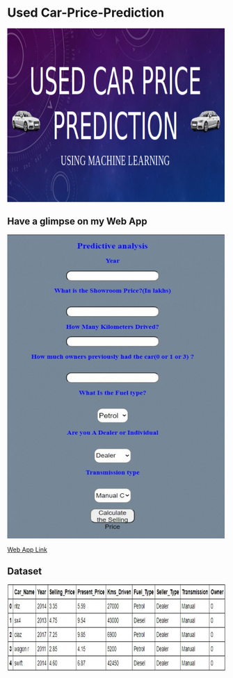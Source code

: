 # Used Car-Price-Prediction

<img src="https://github.com/vishvpatel-97/car-price-prediction/blob/master/images/carprice.png" width=500, height=400>

## Have a glimpse on my Web App

<img src="https://github.com/vishvpatel-97/car-price-prediction/blob/master/images/carmodel.gif" width=500, height=700>

[Web App Link](https://carpricepredictionmodel.herokuapp.com/)

## Dataset

<img src="https://github.com/vishvpatel-97/car-price-prediction/blob/master/images/dataset.jpg" width=800, height=200>


